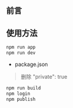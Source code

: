 ## 前言

## 使用方法

```sh
npm run app
npm run dev
```

- package.json

> 删除 "private": true

```sh
npm run build
npm login
npm publish
```
